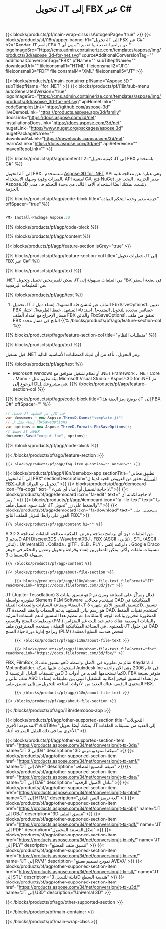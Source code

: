 ﻿---
title: تحويل JT إلى FBX عبر C# 
weight: 1780
url: /ar/net/conversion/jt-to-fbx/ 
description: نموذج رمز لـ JT إلى FBX C# C#. استخدم API رمز مثال للملفات الدُفعة JT إلى تحويل FBX داخل VB.NET أو Asp.NET أو أي تطبيق يستند إلى .NET.
---
{{< blocks/products/pf/main-wrap-class isAutogenPage="true" >}}
{{< blocks/products/pf/i18n/upper-banner h1="تحويل JT إلى FBX عبر C#" h2="Render JT باسم FBX بدون أي 3D من برامج النمذجة والتقديم." logoImageSrc="https://cms.admin.containerize.com/templates/aspose/img/products/3d/aspose_3d-for-net.svg" sourceAdditionalConversionTag="" additionalConversionTag="FBX" pfName="" subTitlepfName="" downloadUrl="" fileiconsmall1="HTML" fileiconsmall2="JPG" fileiconsmall3="PDF" fileiconsmall4="XML" fileiconsmall5="JT" >}}

{{< blocks/products/pf/main-container pfName="Aspose.3D " subTitlepfName="for .NET" >}}
{{< blocks/products/pf/i18n/sub-menu autoGeneratedVersion="true" logoImageSrc="https://cms.admin.containerize.com/templates/aspose/img/products/3d/aspose_3d-for-net.svg" apiHomeLink="" codeSamplesLink="https://github.com/aspose-3d" liveDemosLink="https://products.aspose.app/3d/family" docsLink="https://docs.aspose.com/3d/net" installationsDocsLink="https://docs.aspose.com/3d/net" nugetLink="https://www.nuget.org/packages/aspose.3d" nugetPackageName="" downloadAsLink="https://downloads.aspose.com/3d/net" learnAsLink="https://docs.aspose.com/3d/net" apiReference="" mavenRepoLink="" >}}

{{% blocks/products/pf/agp/content h2="كيفية تحويل JT إلى FBX باستخدام C#" %}}

 لتحويل JT إلى FBX ، سنستخدم
 [Aspose.3D for .NET](https://products.aspose.com/3d/net) 
 API وهي عبارة عن معالجة غنية بالميزات وقوية وسهلة الاستخدام API لمنصة C#. فتح
 [NuGet](https://www.nuget.org/packages/aspose.3d) 
 مدير الحزمة ، البحث عن
 Aspose.3D 
 وتثبيت. يمكنك أيضًا استخدام الأمر التالي من وحدة التحكم في مدير الحزمة.

{{% blocks/products/pf/agp/code-block title="حزمة مدير وحدة التحكم القيادة" offSpacer="true" %}}

```cs

PM> Install-Package Aspose.3D


```

{{% /blocks/products/pf/agp/code-block %}}

{{% /blocks/products/pf/agp/content %}}

{{< blocks/products/pf/agp/feature-section isGrey="true" >}}

{{% blocks/products/pf/agp/feature-section-col title="خطوات تحويل JT إلى FBX عبر C#" %}}

{{% blocks/products/pf/agp/text %}}

 .NET يمكن للمبرمجين تحميل وتحويل JT من الملفات بسهولة إلى FBX في بضعة أسطر من التعليمات البرمجية.

{{% /blocks/products/pf/agp/text %}}

1. تحميل JT الملف عبر مُنشئ فئة المشهد1. إنشاء مثيل لـ FbxSaveOptions1. تعيين FBX خصائص محددة للتحويل المتقدم1. استدعاء المشهد. حفظ الطريقة1. اجتياز مسار الإخراج مع امتداد الملف FBX والكائن FbxSaveOptions1. تحقق من ملف FBX الناتج في مسار محدد
{{% /blocks/products/pf/agp/feature-section-col %}}

{{% blocks/products/pf/agp/feature-section-col title="متطلبات النظام" %}}

{{% blocks/products/pf/agp/text %}}

 قبل تشغيل .NET رمز التحويل ، تأكد من أن لديك المتطلبات الأساسية التالية.

{{% /blocks/products/pf/agp/text %}}

- Microsoft Windows أو نظام تشغيل متوافق مع .NET Framework ، .NET Core ، Mono.- بيئة تطوير مثل Microsoft Visual Studio.- Aspose.3D for .NET تم الرجوع إلى DLL في مشروعك.
{{% /blocks/products/pf/agp/feature-section-col %}}

{{% blocks/products/pf/agp/code-block title="يوضح رمز العينة هذا JT إلى FBX C#" offSpacer="" %}}

```cs
// تحميل JT في كائن من المشهد 
var document = new Aspose.ThreeD.Scene("template.jt");
// إنشاء مثيل لـ FbxSaveOptions 
var options = new Aspose.ThreeD.Formats.FbxSaveOptions();
// احفظ JT كFBX 
document.Save("output.fbx", options); 


```

{{% /blocks/products/pf/agp/code-block %}}

{{< /blocks/products/pf/agp/feature-section >}}

    {{< blocks/products/pf/agp/faq-item question="" answer="" >}}
 

<!-- aboutfile Starts -->

{{< blocks/products/pf/agp/i18n/demobox-app sectionTitle="تطبيق مجاني لتحويل JT إلى FBX" sectionDescription="تحقق من العروض الحية لدينا ل [JT إلى FBX تحويل](https://products.aspose.app/3d/conversion/jt-to-fbx) مع الفوائد التالية." >}}
        {{< blocks/products/pf/agp/democard icon="fa-cogs" text=" لا حاجة لتحميل أو إعداد أي شيء." >}}
        {{< blocks/products/pf/agp/democard icon="fa-edit" text=" لا حاجة لكتابة أي رمز." >}}
        {{< blocks/products/pf/agp/democard icon="fa-file-text" text=" ما عليك سوى تحميل ملف JT والضغط على زر \"تحويل\"." >}}
        {{< blocks/products/pf/agp/democard icon="fa-download" text=" ستحصل على الفور على رابط التنزيل للملف الناتج FBX." >}}

    {{% blocks/products/pf/agp/content h2="" %}}

 A 3D مكتبة معالجة الملفات لمعالجة 3D من الملفات دون أي برنامج نمذجة وعرض. يدعم 3D API Discreet3DS ، WavefrontOBJ ، FBX (ASCII ، ثنائي) ، STL (ASCII ، ثنائي) ، Universal3D ، Collada ، glTF ، GLB ، PLY ، دايركت إكس ، Google Draco تنسيقات ملفات وأكثر. يمكن للمطورين إنشاء وقراءة وتحويل وتعديل والتحكم في جوهر تنسيقات 3D بسهولة.



    {{% /blocks/products/pf/agp/content %}}

    {{< blocks/products/pf/agp/about-file-section >}}

        {{< blocks/products/pf/agp/i18n/about-file-text fileFormat="JT" readMoreLink="https://docs.fileformat.com/3d/jt/" >}}
JT (Jupiter Tessellation) هو تنسيق بيانات 3D فعال ومركّز على الصناعة ومرن تم تطويره بواسطة Siemens PLM Software. تستخدم مجالات CAD الميكانيكية في الفضاء وصناعة السيارات والمعدات الثقيلة JT كتنسيق التصور الأكثر شهرة 3D. تنسيق JT هو رسم بياني للمشهد يدعم السمات والعقد المحددة CAD. تُستخدم تقنيات الضغط المتطورة لتخزين بيانات الوجه (المثلثات). تم تنظيم هذا التنسيق لدعم السمات المرئية ومعلومات المنتج والتصنيع (PMI) والبيانات الوصفية. هناك دعم جيد للبث غير المتزامن للمحتوى. في الصناعة الميكانيكية الثقيلة ، يستخدم المحترفون ملف JT في حلول CAD وبرامج إدارة دورة حياة المنتج (PLM) لفحص هندسة السلع المعقدة.

        {{< /blocks/products/pf/agp/i18n/about-file-text >}}

        {{< blocks/products/pf/agp/i18n/about-file-text fileFormat="fbx" readMoreLink="https://docs.fileformat.com/3d/fbx/" >}}
FBX, FilmBox, هو تنسيق ملف 3D شائع تم تطويره في الأصل بواسطة Kaydara لـ MotionBuilder. استحوذت عليها شركة Autodesk Inc في عام 2006 وهي الآن واحدة من تنسيقات التبادل الرئيسية 3D كما تستخدمها العديد من أدوات 3D. FBX متوفر بصيغة ملف ثنائي و ASCII. تم إنشاء التنسيق لتوفير إمكانية التشغيل البيني بين تطبيقات إنشاء المحتوى الرقمي. هناك العديد من الأدوات المتاحة للتحويل من/إلى تنسيق ملف FBX.

        {{< /blocks/products/pf/agp/i18n/about-file-text >}}

    {{< /blocks/products/pf/agp/about-file-section >}}

{{< /blocks/products/pf/agp/i18n/demobox-app >}}

<!-- aboutfile Ends -->

{{< blocks/products/pf/agp/other-supported-section title="التحويلات المدعومة الأخرى" subTitle="يمكنك أيضًا تحويل JT إلى العديد من تنسيقات الملفات الأخرى بما في ذلك القليل المدرجة أدناه." >}}

{{< blocks/products/pf/agp/other-supported-section-item href="https://products.aspose.com/3d/net/conversion/jt-to-3ds/" name="JT إلى 3DS" description="3D شبكة استوديو دوس" >}}
{{< blocks/products/pf/agp/other-supported-section-item href="https://products.aspose.com/3d/net/conversion/jt-to-amf/" name="JT إلى AMF" description="صيغة التصنيع المضافة" >}}
{{< blocks/products/pf/agp/other-supported-section-item href="https://products.aspose.com/3d/net/conversion/jt-to-dae/" name="JT إلى DAE" description="تبادل الأصول الرقمية" >}}
{{< blocks/products/pf/agp/other-supported-section-item href="https://products.aspose.com/3d/net/conversion/jt-to-html/" name="JT إلى HTML" description="لغة ترميز النص الفائق" >}}
{{< blocks/products/pf/agp/other-supported-section-item href="https://products.aspose.com/3d/net/conversion/jt-to-obj/" name="JT إلى OBJ" description="3D تنسيق الملف" >}}
{{< blocks/products/pf/agp/other-supported-section-item href="https://products.aspose.com/3d/net/conversion/jt-to-pdf/" name="JT إلى PDF" description="شكل المستند المحمول" >}}
{{< blocks/products/pf/agp/other-supported-section-item href="https://products.aspose.com/3d/net/conversion/jt-to-ply/" name="JT إلى PLY" description="تنسيق ملف المضلع" >}}
{{< blocks/products/pf/agp/other-supported-section-item href="https://products.aspose.com/3d/net/conversion/jt-to-rvm/" name="JT إلى RVM" description="نموذج تصميم مصنع AVEVA" >}}
{{< blocks/products/pf/agp/other-supported-section-item href="https://products.aspose.com/3d/net/conversion/jt-to-stl/" name="JT إلى STL" description="قابلة للتبديل 3D هندسة السطح" >}}
{{< blocks/products/pf/agp/other-supported-section-item href="https://products.aspose.com/3d/net/conversion/jt-to-u3d/" name="JT إلى U3D" description="Universal 3D" >}}

{{< /blocks/products/pf/agp/other-supported-section >}}

{{< /blocks/products/pf/main-container >}}
    
{{< /blocks/products/pf/main-wrap-class >}}